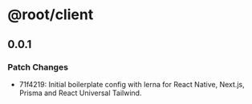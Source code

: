 # @root/client

## 0.0.1

### Patch Changes

- 71f4219: Initial boilerplate config with lerna for React Native, Next.js, Prisma and React Universal Tailwind.
